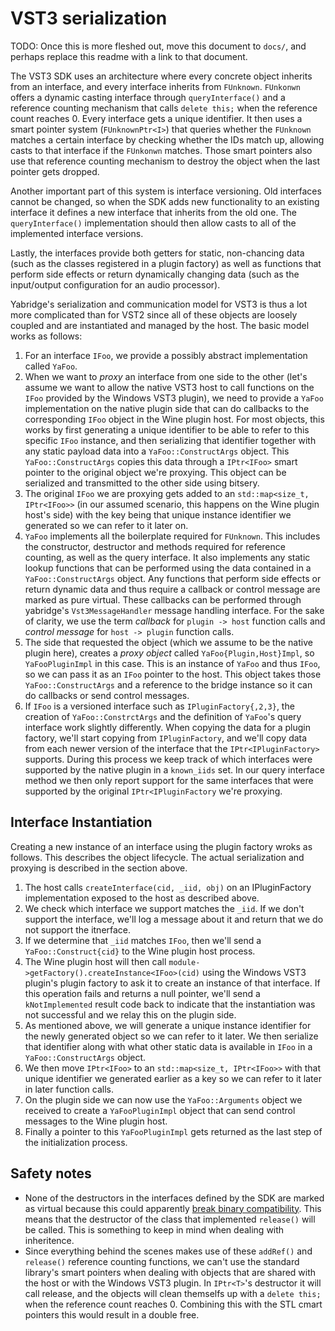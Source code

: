 # VST3 serialization

TODO: Once this is more fleshed out, move this document to `docs/`, and perhaps
replace this readme with a link to that document.

The VST3 SDK uses an architecture where every concrete object inherits from an
interface, and every interface inherits from `FUnknown`. `FUnkonwn` offers a
dynamic casting interface through `queryInterface()` and a reference counting
mechanism that calls `delete this;` when the reference count reaches 0. Every
interface gets a unique identifier. It then uses a smart pointer system
(`FUnknownPtr<I>`) that queries whether the `FUnknown` matches a certain
interface by checking whether the IDs match up, allowing casts to that interface
if the `FUnkonwn` matches. Those smart pointers also use that reference counting
mechanism to destroy the object when the last pointer gets dropped.

Another important part of this system is interface versioning. Old interfaces
cannot be changed, so when the SDK adds new functionality to an existing
interface it defines a new interface that inherits from the old one. The
`queryInterface()` implementation should then allow casts to all of the
implemented interface versions.

Lastly, the interfaces provide both getters for static, non-chancing data (such
as the classes registered in a plugin factory) as well as functions that perform
side effects or return dynamically changing data (such as the input/output
configuration for an audio processor).

Yabridge's serialization and communication model for VST3 is thus a lot more
complicated than for VST2 since all of these objects are loosely coupled and are
instantiated and managed by the host. The basic model works as follows:

1. For an interface `IFoo`, we provide a possibly abstract implementation called
   `YaFoo`.
2. When we want to _proxy_ an interface from one side to the other (let's assume
   we want to allow the native VST3 host to call functions on the `IFoo`
   provided by the Windows VST3 plugin), we need to provide a `YaFoo`
   implementation on the native plugin side that can do callbacks to the
   corresponding `IFoo` object in the Wine plugin host. For most objects, this
   works by first generating a unique identifier to be able to refer to this
   specific `IFoo` instance, and then serializing that identifier together with
   any static payload data into a `YaFoo::ConstructArgs` object. This
   `YaFoo::ConstructArgs` copies this data through a `IPtr<IFoo>` smart pointer
   to the original object we're proxying. This object can be serialized and
   transmitted to the other side using bitsery.
3. The original `IFoo` we are proxying gets added to an
   `std::map<size_t, IPtr<IFoo>>` (in our assumed scenario, this happens on the
   Wine plugin host's side) with the key being that unique instance identifier
   we generated so we can refer to it later on.
4. `YaFoo` implements all the boilerplate required for `FUnknown`. This includes
   the constructor, destructor and methods required for reference counting, as
   well as the query interface. It also implements any static lookup functions
   that can be performed using the data contained in a `YaFoo::ConstructArgs`
   object. Any functions that perform side effects or return dynamic data and
   thus require a callback or control message are marked as pure virtual. These
   callbacks can be performed through yabridge's `Vst3MessageHandler` message
   handling interface. For the sake of clarity, we use the term _callback_ for
   `plugin -> host` function calls and _control message_ for `host -> plugin`
   function calls.
5. The side that requested the object (which we assume to be the native plugin
   here), creates a _proxy object_ called `YaFoo{Plugin,Host}Impl`, so
   `YaFooPluginImpl` in this case. This is an instance of `YaFoo` and thus
   `IFoo`, so we can pass it as an `IFoo` pointer to the host. This object takes
   those `YaFoo::ConstructArgs` and a reference to the bridge instance so it can
   do callbacks or send control messages.
6. If `IFoo` is a versioned interface such as `IPluginFactory{,2,3}`, the
   creation of `YaFoo::ConstrctArgs` and the definition of `YaFoo`'s query
   interface work slightly differently. When copying the data for a plugin
   factory, we'll start copying from `IPluginFactory`, and we'll copy data from
   each newer version of the interface that the `IPtr<IPluginFactory>` supports.
   During this process we keep track of which interfaces were supported by the
   native plugin in a `known_iids` set. In our query interface method we then
   only report support for the same interfaces that were supported by the
   original `IPtr<IPluginFactory` we're proxying.

## Interface Instantiation

Creating a new instance of an interface using the plugin factory wroks as
follows. This describes the object lifecycle. The actual serialization and
proxying is described in the section above.

1. The host calls `createInterface(cid, _iid, obj)` on an IPluginFactory
   implementation exposed to the host as described above.
2. We check which interface we support matches the `_iid`. If we don't support
   the interface, we'll log a message about it and return that we do not support
   the itnerface.
3. If we determine that `_iid` matches `IFoo`, then we'll send a
   `YaFoo::Construct{cid}` to the Wine plugin host process.
4. The Wine plugin host will then call
   `module->getFactory().createInstance<IFoo>(cid)` using the Windows VST3
   plugin's plugin factory to ask it to create an instance of that interface. If
   this operation fails and returns a null pointer, we'll send a
   `kNotImplemented` result code back to indicate that the instantiation was not
   successful and we relay this on the plugin side.
5. As mentioned above, we will generate a unique instance identifier for the
   newly generated object so we can refer to it later. We then serialize that
   identifier along with what other static data is available in `IFoo` in a
   `YaFoo::ConstructArgs` object.
6. We then move `IPtr<IFoo>` to an `std::map<size_t, IPtr<IFoo>>` with that
   unique identifier we generated earlier as a key so we can refer to it later
   in later function calls.
7. On the plugin side we can now use the `YaFoo::Arguments` object we received
   to create a `YaFooPluginImpl` object that can send control messages to the
   Wine plugin host.
8. Finally a pointer to this `YaFooPluginImpl` gets returned as the last step of
   the initialization process.

## Safety notes

- None of the destructors in the interfaces defined by the SDK are marked as
  virtual because this could apparently [break binary
  compatibility](https://github.com/steinbergmedia/vst3sdk/issues/21). This
  means that the destructor of the class that implemented `release()` will be
  called. This is something to keep in mind when dealing with inheritence.
- Since everything behind the scenes makes use of these `addRef()` and
  `release()` reference counting functions, we can't use the standard library's
  smart pointers when dealing with objects that are shared with the host or with
  the Windows VST3 plugin. In `IPtr<T>`'s destructor it will call release, and
  the objects will clean themselfs up with a `delete this;` when the reference
  count reaches 0. Combining this with the STL cmart pointers this would result
  in a double free.
